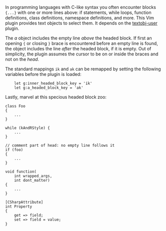 In programming languages with C-like syntax you often encounter blocks
`{...}` with one or more lines above: if statements, while loops, function
definitions, class definitions, namespace definitions, and more. This Vim
plugin provides text objects to select them. It depends on the
[textobj-user](https://github.com/kana/vim-textobj-user) plugin.

The *a* object includes the empty line *above* the headed block. If first an
opening `{` or closing `}` brace is encountered before an empty line is found,
the object includes the line *after* the headed block, if it is empty. Out of
simplicity, the plugin assumes the cursor to be on or inside the braces and
not on the *head*.

The standard mappings `ik` and `ak` can be remapped by setting the following
variables before the plugin is loaded:
```
    let g:inner_headed_block_key = 'ik'
    let g:a_headed_block_key = 'ak'
```

Lastly, marvel at this specious headed block zoo:
```
class Foo
{
    ...
}
```

```
while (kAndRStyle) {
    ...
}
```

```
// comment part of head: no empty line follows it
if (foo)
{
    ...
}
```

```
void function(
    int wrapped_args,
    int dont_matter)
{
    ...
}
```

```
[CSharpAttribute]
int Property
{
    get => field;
    set => field = value;
}
```
